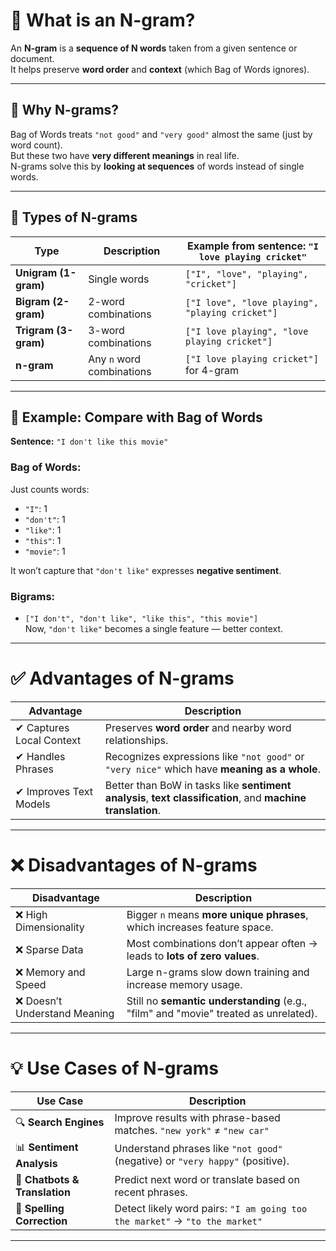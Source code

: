 # 🔷 What is an N-gram?

An **N-gram** is a **sequence of N words** taken from a given sentence or document.  
It helps preserve **word order** and **context** (which Bag of Words ignores).

---

## 🔹 Why N-grams?

Bag of Words treats `"not good"` and `"very good"` almost the same (just by word count).  
But these two have **very different meanings** in real life.  
N-grams solve this by **looking at sequences** of words instead of single words.

---

## 🔹 Types of N-grams

| Type                 | Description               | Example from sentence: `"I love playing cricket"`         |
|----------------------|---------------------------|-----------------------------------------------------------|
| **Unigram (1-gram)** | Single words              | `["I", "love", "playing", "cricket"]`                     |
| **Bigram (2-gram)**  | 2-word combinations       | `["I love", "love playing", "playing cricket"]`           |
| **Trigram (3-gram)** | 3-word combinations       | `["I love playing", "love playing cricket"]`              |
| **n-gram**           | Any `n` word combinations | `["I love playing cricket"]` for 4-gram                   |

---

## 🔹 Example: Compare with Bag of Words

**Sentence:** `"I don't like this movie"`

### Bag of Words:
Just counts words:
- `"I"`: 1  
- `"don't"`: 1  
- `"like"`: 1  
- `"this"`: 1  
- `"movie"`: 1  

It won’t capture that `"don't like"` expresses **negative sentiment**.

### Bigrams:
- `["I don't", "don't like", "like this", "this movie"]`  
Now, `"don't like"` becomes a single feature — better context.

---

# ✅ Advantages of N-grams

| Advantage                | Description                                                                                                 |
|--------------------------|-------------------------------------------------------------------------------------------------------------|
| ✔ Captures Local Context | Preserves **word order** and nearby word relationships.                                                     |
| ✔ Handles Phrases        | Recognizes expressions like `"not good"` or `"very nice"` which have **meaning as a whole**.                |
| ✔ Improves Text Models   | Better than BoW in tasks like **sentiment analysis**, **text classification**, and **machine translation**. |

---

# ❌ Disadvantages of N-grams

| Disadvantage                 | Description                                                                          |
|------------------------------|--------------------------------------------------------------------------------------|
| ❌ High Dimensionality        | Bigger `n` means **more unique phrases**, which increases feature space.             |
| ❌ Sparse Data                | Most combinations don’t appear often → leads to **lots of zero values**.             |
| ❌ Memory and Speed           | Large n-grams slow down training and increase memory usage.                          |
| ❌ Doesn’t Understand Meaning | Still no **semantic understanding** (e.g., "film" and "movie" treated as unrelated). |

---

# 💡 Use Cases of N-grams

| Use Case                      | Description                                                                   |
|-------------------------------|-------------------------------------------------------------------------------|
| 🔍 **Search Engines**         | Improve results with phrase-based matches. `"new york"` ≠ `"new car"`         |
| 📊 **Sentiment Analysis**     | Understand phrases like `"not good"` (negative) or `"very happy"` (positive). |
| 🤖 **Chatbots & Translation** | Predict next word or translate based on recent phrases.                       |
| 📝 **Spelling Correction**    | Detect likely word pairs: `"I am going too the market"` → `"to the market"`   |

---
